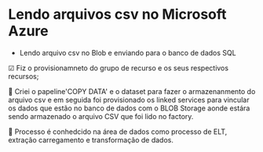 # Lendo arquivos csv no Microsoft Azure


- Lendo arquivo csv no Blob e enviando para o banco de dados SQL
 
☑ Fiz o provisionamneto do grupo de recurso e os seus respectivos recursos;

🤞 Criei o papeline'COPY DATA' e o dataset para fazer o armazenanmento do arquivo csv e em seguida foi provisionado os linked services para vincular os dados que estão no banco de dados com o BLOB Storage aonde estára sendo armazenado o arquivo CSV que foi lido no factory. 

🙌 Processo é conhedcido na área de dados como processo de ELT, extração carregamento e transformação de dados.
